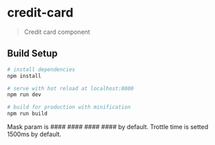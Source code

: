 # credit-card

> Credit card component

## Build Setup

``` bash
# install dependencies
npm install

# serve with hot reload at localhost:8080
npm run dev

# build for production with minification
npm run build
```

Mask param is #### #### #### #### by default.
Trottle time is setted 1500ms by default.
